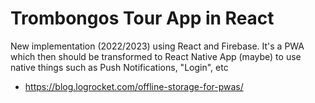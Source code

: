 # Trombongos Tour App in React

New implementation (2022/2023) using React and Firebase. It's a PWA which then should be transformed to  React Native App (maybe) to use native things such as Push Notifications, "Login", etc

* https://blog.logrocket.com/offline-storage-for-pwas/